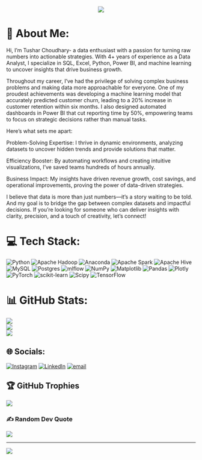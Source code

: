 <h1 align="center">
    <img src="https://readme-typing-svg.herokuapp.com/?font=Righteous&size=35&center=true&vCenter=true&width=500&height=70&duration=4000&lines=Hi+There!+👋;+I'm+Tushar+Choudhary!;" />
</h1>

# 💫 About Me:
Hi, I’m Tushar Choudhary- a data enthusiast with a passion for turning raw numbers into actionable strategies. With 4+ years of experience as a Data Analyst, I specialize in SQL, Excel, Python, Power BI, and machine learning to uncover insights that drive business growth.

Throughout my career, I’ve had the privilege of solving complex business problems and making data more approachable for everyone. One of my proudest achievements was developing a machine learning model that accurately predicted customer churn, leading to a 20% increase in customer retention within six months. I also designed automated dashboards in Power BI that cut reporting time by 50%, empowering teams to focus on strategic decisions rather than manual tasks.

Here’s what sets me apart:

Problem-Solving Expertise: I thrive in dynamic environments, analyzing datasets to uncover hidden trends and provide solutions that matter.

Efficiency Booster: By automating workflows and creating intuitive visualizations, I’ve saved teams hundreds of hours annually.

Business Impact: My insights have driven revenue growth, cost savings, and operational improvements, proving the power of data-driven strategies.

I believe that data is more than just numbers—it’s a story waiting to be told. And my goal is to bridge the gap between complex datasets and impactful decisions. If you’re looking for someone who can deliver insights with clarity, precision, and a touch of creativity, let’s connect!


# 💻 Tech Stack:
![Python](https://img.shields.io/badge/python-3670A0?style=for-the-badge&logo=python&logoColor=ffdd54) ![Apache Hadoop](https://img.shields.io/badge/Apache%20Hadoop-66CCFF?style=for-the-badge&logo=apachehadoop&logoColor=black) ![Anaconda](https://img.shields.io/badge/Anaconda-%2344A833.svg?style=for-the-badge&logo=anaconda&logoColor=white) ![Apache Spark](https://img.shields.io/badge/Apache%20Spark-FDEE21?style=for-the-badge&logo=apachespark&logoColor=black) ![Apache Hive](https://img.shields.io/badge/Apache%20Hive-FDEE21?style=for-the-badge&logo=apachehive&logoColor=black) ![MySQL](https://img.shields.io/badge/mysql-4479A1.svg?style=for-the-badge&logo=mysql&logoColor=white) ![Postgres](https://img.shields.io/badge/postgres-%23316192.svg?style=for-the-badge&logo=postgresql&logoColor=white) ![mlflow](https://img.shields.io/badge/mlflow-%23d9ead3.svg?style=for-the-badge&logo=numpy&logoColor=blue) ![NumPy](https://img.shields.io/badge/numpy-%23013243.svg?style=for-the-badge&logo=numpy&logoColor=white) ![Matplotlib](https://img.shields.io/badge/Matplotlib-%23ffffff.svg?style=for-the-badge&logo=Matplotlib&logoColor=black) ![Pandas](https://img.shields.io/badge/pandas-%23150458.svg?style=for-the-badge&logo=pandas&logoColor=white) ![Plotly](https://img.shields.io/badge/Plotly-%233F4F75.svg?style=for-the-badge&logo=plotly&logoColor=white) ![PyTorch](https://img.shields.io/badge/PyTorch-%23EE4C2C.svg?style=for-the-badge&logo=PyTorch&logoColor=white) ![scikit-learn](https://img.shields.io/badge/scikit--learn-%23F7931E.svg?style=for-the-badge&logo=scikit-learn&logoColor=white) ![Scipy](https://img.shields.io/badge/SciPy-%230C55A5.svg?style=for-the-badge&logo=scipy&logoColor=%white) ![TensorFlow](https://img.shields.io/badge/TensorFlow-%23FF6F00.svg?style=for-the-badge&logo=TensorFlow&logoColor=white)
# 📊 GitHub Stats:
![](https://github-readme-stats.vercel.app/api?username=i-am-tushaar&theme=dark&hide_border=false&include_all_commits=false&count_private=false)<br/>
![](https://github-readme-streak-stats.herokuapp.com/?user=i-am-tushaar&theme=dark&hide_border=false)<br/>
![](https://github-readme-stats.vercel.app/api/top-langs/?username=i-am-tushaar&theme=dark&hide_border=false&include_all_commits=false&count_private=false&layout=compact)
## 🌐 Socials:
[![Instagram](https://img.shields.io/badge/Instagram-%23E4405F.svg?logo=Instagram&logoColor=white)](https://instagram.com/i_am_tushaar) [![LinkedIn](https://img.shields.io/badge/LinkedIn-%230077B5.svg?logo=linkedin&logoColor=white)](https://linkedin.com/in/https://www.linkedin.com/in/tushar-choudhary-401b1a262/) [![email](https://img.shields.io/badge/Email-D14836?logo=gmail&logoColor=white)](mailto:tushar.dataexpert@gmail.com) 

## 🏆 GitHub Trophies
![](https://github-profile-trophy.vercel.app/?username=i-am-tushaar&theme=radical&no-frame=false&no-bg=true&margin-w=4)

### ✍️ Random Dev Quote
![](https://quotes-github-readme.vercel.app/api?type=horizontal&theme=radical)

---
[![](https://visitcount.itsvg.in/api?id=i-am-tushaar&icon=0&color=0)](https://visitcount.itsvg.in)

<!-- Proudly created with GPRM ( https://gprm.itsvg.in ) -->
